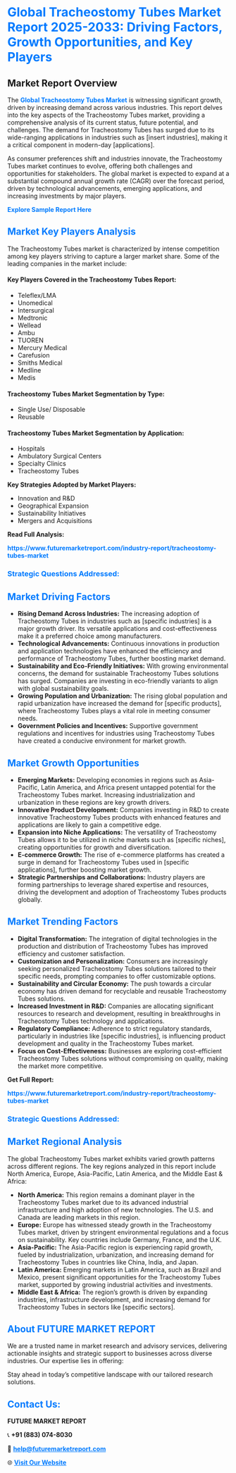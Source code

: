 <h1 style="color: #007BFF;">Global Tracheostomy Tubes Market Report 2025-2033: Driving Factors, Growth Opportunities, and Key Players</h1>

<section id="overview">
<h2>Market Report Overview</h2>
<p>The <a href="https://www.futuremarketreport.com/industry-report/tracheostomy-tubes-market" style="color: #007BFF; text-decoration: none;"><strong>Global Tracheostomy Tubes Market</strong></a> is witnessing significant growth, driven by increasing demand across various industries. This report delves into the key aspects of the Tracheostomy Tubes market, providing a comprehensive analysis of its current status, future potential, and challenges. The demand for Tracheostomy Tubes has surged due to its wide-ranging applications in industries such as [insert industries], making it a critical component in modern-day [applications].</p>
<p>As consumer preferences shift and industries innovate, the Tracheostomy Tubes market continues to evolve, offering both challenges and opportunities for stakeholders. The global market is expected to expand at a substantial compound annual growth rate (CAGR) over the forecast period, driven by technological advancements, emerging applications, and increasing investments by major players.</p>
</section>

<section id="overview">
<p><a href="https://www.futuremarketreport.com/request-sample/reportId=122349" style="color: #007BFF; text-decoration: none;"><strong>Explore Sample Report Here</strong></a></p>
</section>

<section id="key-players">
<h2 style="color: #007BFF;">Market Key Players Analysis</h2>
<p>The Tracheostomy Tubes market is characterized by intense competition among key players striving to capture a larger market share. Some of the leading companies in the market include:</p>
<h4>Key Players Covered in the Tracheostomy Tubes Report:</h4>
<ul><li>Teleflex/LMA</li><li>Unomedical</li><li>Intersurgical</li><li>Medtronic</li><li>Wellead</li><li>Ambu</li><li>TUOREN</li><li>Mercury Medical</li><li>Carefusion</li><li>Smiths Medical</li><li>Medline</li><li>Medis</li></ul>
<h4>Tracheostomy Tubes Market Segmentation by Type:</h4>
<ul><li>Single Use/ Disposable</li><li>Reusable</li></ul>

<h4>Tracheostomy Tubes Market Segmentation by Application:</h4>
<ul><li>Hospitals</li><li>Ambulatory Surgical Centers</li><li>Specialty Clinics</li><li>Tracheostomy Tubes</li></ul>
<p><strong>Key Strategies Adopted by Market Players:</strong></p>
<ul>
<li>Innovation and R&D</li>
<li>Geographical Expansion</li>
<li>Sustainability Initiatives</li>
<li>Mergers and Acquisitions</li>
</ul>
</section>

<section>
<p><strong>Read Full Analysis: </strong></p><a href="https://www.futuremarketreport.com/industry-report/tracheostomy-tubes-market" style="color: #007BFF; text-decoration: none;"><strong>https://www.futuremarketreport.com/industry-report/tracheostomy-tubes-market</strong></a>
<h3 style="color: #007BFF;">Strategic Questions Addressed:</h3>
</section>

<section id="driving-factors">
<h2 style="color: #007BFF;">Market Driving Factors</h2>
<ul>
<li><strong>Rising Demand Across Industries:</strong> The increasing adoption of Tracheostomy Tubes in industries such as [specific industries] is a major growth driver. Its versatile applications and cost-effectiveness make it a preferred choice among manufacturers.</li>
<li><strong>Technological Advancements:</strong> Continuous innovations in production and application technologies have enhanced the efficiency and performance of Tracheostomy Tubes, further boosting market demand.</li>
<li><strong>Sustainability and Eco-Friendly Initiatives:</strong> With growing environmental concerns, the demand for sustainable Tracheostomy Tubes solutions has surged. Companies are investing in eco-friendly variants to align with global sustainability goals.</li>
<li><strong>Growing Population and Urbanization:</strong> The rising global population and rapid urbanization have increased the demand for [specific products], where Tracheostomy Tubes plays a vital role in meeting consumer needs.</li>
<li><strong>Government Policies and Incentives:</strong> Supportive government regulations and incentives for industries using Tracheostomy Tubes have created a conducive environment for market growth.</li>
</ul>
</section>

<section id="growth-opportunities">
<h2 style="color: #007BFF;">Market Growth Opportunities</h2>
<ul>
<li><strong>Emerging Markets:</strong> Developing economies in regions such as Asia-Pacific, Latin America, and Africa present untapped potential for the Tracheostomy Tubes market. Increasing industrialization and urbanization in these regions are key growth drivers.</li>
<li><strong>Innovative Product Development:</strong> Companies investing in R&D to create innovative Tracheostomy Tubes products with enhanced features and applications are likely to gain a competitive edge.</li>
<li><strong>Expansion into Niche Applications:</strong> The versatility of Tracheostomy Tubes allows it to be utilized in niche markets such as [specific niches], creating opportunities for growth and diversification.</li>
<li><strong>E-commerce Growth:</strong> The rise of e-commerce platforms has created a surge in demand for Tracheostomy Tubes used in [specific applications], further boosting market growth.</li>
<li><strong>Strategic Partnerships and Collaborations:</strong> Industry players are forming partnerships to leverage shared expertise and resources, driving the development and adoption of Tracheostomy Tubes products globally.</li>
</ul>
</section>

<section id="trending-factors">
<h2 style="color: #007BFF;">Market Trending Factors</h2>
<ul>
<li><strong>Digital Transformation:</strong> The integration of digital technologies in the production and distribution of Tracheostomy Tubes has improved efficiency and customer satisfaction.</li>
<li><strong>Customization and Personalization:</strong> Consumers are increasingly seeking personalized Tracheostomy Tubes solutions tailored to their specific needs, prompting companies to offer customizable options.</li>
<li><strong>Sustainability and Circular Economy:</strong> The push towards a circular economy has driven demand for recyclable and reusable Tracheostomy Tubes solutions.</li>
<li><strong>Increased Investment in R&D:</strong> Companies are allocating significant resources to research and development, resulting in breakthroughs in Tracheostomy Tubes technology and applications.</li>
<li><strong>Regulatory Compliance:</strong> Adherence to strict regulatory standards, particularly in industries like [specific industries], is influencing product development and quality in the Tracheostomy Tubes market.</li>
<li><strong>Focus on Cost-Effectiveness:</strong> Businesses are exploring cost-efficient Tracheostomy Tubes solutions without compromising on quality, making the market more competitive.</li>
</ul>
</section>

<section>
<p><strong>Get Full Report: </strong></p><a href="https://www.futuremarketreport.com/industry-report/tracheostomy-tubes-market" style="color: #007BFF; text-decoration: none;"><strong>https://www.futuremarketreport.com/industry-report/tracheostomy-tubes-market</strong></a>
<h3 style="color: #007BFF;">Strategic Questions Addressed:</h3>
</section>


<section id="regional-analysis">
<h2 style="color: #007BFF;">Market Regional Analysis</h2>
<p>The global Tracheostomy Tubes market exhibits varied growth patterns across different regions. The key regions analyzed in this report include North America, Europe, Asia-Pacific, Latin America, and the Middle East & Africa:</p>
<ul>
<li><strong>North America:</strong> This region remains a dominant player in the Tracheostomy Tubes market due to its advanced industrial infrastructure and high adoption of new technologies. The U.S. and Canada are leading markets in this region.</li>
<li><strong>Europe:</strong> Europe has witnessed steady growth in the Tracheostomy Tubes market, driven by stringent environmental regulations and a focus on sustainability. Key countries include Germany, France, and the U.K.</li>
<li><strong>Asia-Pacific:</strong> The Asia-Pacific region is experiencing rapid growth, fueled by industrialization, urbanization, and increasing demand for Tracheostomy Tubes in countries like China, India, and Japan.</li>
<li><strong>Latin America:</strong> Emerging markets in Latin America, such as Brazil and Mexico, present significant opportunities for the Tracheostomy Tubes market, supported by growing industrial activities and investments.</li>
<li><strong>Middle East & Africa:</strong> The region’s growth is driven by expanding industries, infrastructure development, and increasing demand for Tracheostomy Tubes in sectors like [specific sectors].</li>
</ul>
</section>

<footer>
<h2 style="color: #007BFF;">About FUTURE MARKET REPORT</h2>
<p>We are a trusted name in market research and advisory services, delivering actionable insights and strategic support to businesses across diverse industries. Our expertise lies in offering:</p>

<p>Stay ahead in today’s competitive landscape with our tailored research solutions.</p>

<h2 style="color: #007BFF;">Contact Us:</h2>
<p><strong>FUTURE MARKET REPORT</strong></p>
<p>📞 <strong>+91 (883) 074-8030</strong></p>
<p>📧 <strong><a href="mailto:help@futuremarketreport.com" style="color: #007BFF;">help@futuremarketreport.com</a></strong></p>
<p>🌐 <strong><a href="https://www.futuremarketreport.com/" style="color: #007BFF;">Visit Our Website</a></strong></p>
</footer>